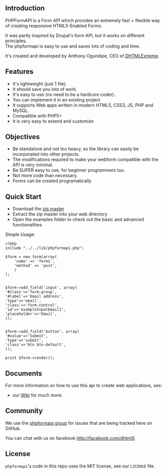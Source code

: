 ## Introduction
PHPFormAPI is a Form API which provides an extremely fast + flexible way of creating responsive HTML5-Enabled Forms.

It was partly inspired by Drupal's form API, but it works on different principles.  
The phpformapi is easy to use and saves lots of coding and time.


It's created and developed by Anthony Ogundipe, CEO of [DHTMLExtreme](http://www.dhtmlextreme.net).

## Features
* It's lightweight (just 1 file).
* It should save you lots of work.
* It's easy to use (no need to be a hardcore coder).
* You can implement it in an existing project
* It supports Web apps written in modern HTML5, CSS3, JS, PHP and MySQL.
* Compatible with PHP5+
* It is very easy to extend and customize

## Objectives
* Be standalone and not too heavy, so the library can easily be incorporated into other projects. 
* The modifications required to make your webform compatible with the API is very minimal.
* Be SUPER easy to use, for beginner programmers too.
* Not more code than necessary.
* Forms can be created programatically


## Quick Start
* Download the [zip master](https://github.com/dhtml/phpformapi/archive/master.zip)
* Extract the zip master into your web directory
* Open the examples folder to check out the basic and advanced functionalities.


Simple Usage:

```
<?php
include "../../lib/phpformapi.php";

$form = new form(array(
	'name' => 'form1',
	'method' => 'post',
	)
);


$form->add_field('input', array(
'#class'=>'form-group',
'#label'=>'Email address',
'type'=>'email',
'class'=>'form-control',
'id'=>'exampleInputEmail1',
'placeholder'=>'Email',
));


$form->add_field('button', array(
'#value'=>'Submit',
'type'=>'submit',
'class'=>'btn btn-default',
));

print $form->render();

```


## Documents

For more information on how to use this api to create web applications, see:

* our [Wiki](https://github.com/dhtml/phpformapi/wiki) for much more.

## Community

We use the [phpformapi group](https://groups.google.com/forum/#!forum/phpformapi) for issues that are being tracked here on GitHub.

You can chat with us on facebook http://facebook.com/dhtml5 


## License

`phpformapi`'s code in this repo uses the MIT license, see our `LICENSE` file.
